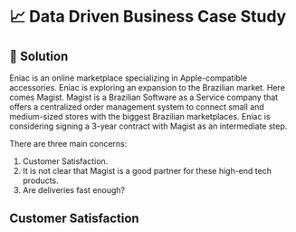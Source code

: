 # 📈 Data Driven Business Case Study

## 📌 Solution
Eniac is an online marketplace specializing in Apple-compatible accessories. Eniac is exploring an expansion to the Brazilian market.
Here comes Magist. Magist is a Brazilian Software as a Service company that offers a centralized order management system to connect small and medium-sized stores with the biggest Brazilian marketplaces.
Eniac is considering signing a 3-year contract with Magist as an intermediate step.

There are three main concerns:
1. Customer Satisfaction.
2. It is not clear that Magist is a good partner for these high-end tech products.
3. Are deliveries fast enough?

## Customer Satisfaction
